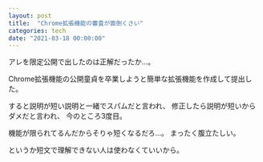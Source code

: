 ```yaml
---
layout: post
title:  "Chrome拡張機能の審査が面倒くさい"
categories: tech
date: "2021-03-18 00:00:00"
---
```


アレを限定公開で出したのは正解だったか...。

Chrome拡張機能の公開童貞を卒業しようと簡単な拡張機能を作成して提出した。

すると説明が短い説明と一緒でスパムだと言われ、
修正したら説明が短いからダメだと言われ、
今のところ3度目。

機能が限られてるんだからそりゃ短くなるだろ...。
まったく腹立たしい。

というか短文で理解できない人は使わなくていいから。
